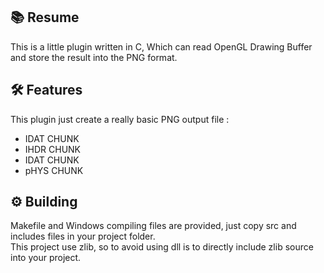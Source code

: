 <h2>📚 Resume</h2>

This is a little plugin written in C, 
Which can read OpenGL Drawing Buffer and store the result into the PNG format.

<h2>🛠️ Features</h2>
 
This plugin just create a really basic PNG output file : 
- IDAT CHUNK
- IHDR CHUNK
- IDAT CHUNK 
- pHYS CHUNK

<h2>⚙️ Building</h2>

Makefile and Windows compiling files are provided, just copy src and includes files in your project folder.<br>
This project use zlib, so to avoid using dll is to directly include zlib source into your project. 
